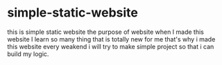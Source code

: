 # simple-static-website
this is simple static website the purpose of website when I made this website I learn so many thing that is totally new for me that's why i made this website every weakend i will try to make simple project so that i can build my logic.
